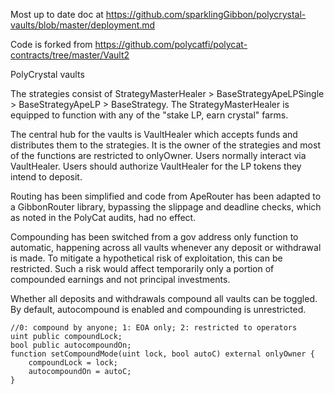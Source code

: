 Most up to date doc at https://github.com/sparklingGibbon/polycrystal-vaults/blob/master/deployment.md

Code is forked from https://github.com/polycatfi/polycat-contracts/tree/master/Vault2

PolyCrystal vaults

The strategies consist of StrategyMasterHealer > BaseStrategyApeLPSingle > BaseStrategyApeLP > BaseStrategy. The StrategyMasterHealer is equipped to function with any of the "stake LP, earn crystal" farms.

The central hub for the vaults is VaultHealer which accepts funds and distributes them to the strategies. It is the owner of the strategies and most of the functions are restricted to onlyOwner. Users normally interact via VaultHealer. Users should authorize VaultHealer for the LP tokens they intend to deposit.

Routing has been simplified and code from ApeRouter has been adapted to a GibbonRouter library, bypassing the slippage and deadline checks, which as noted in the PolyCat audits, had no effect.

Compounding has been switched from a gov address only function to automatic, happening across all vaults whenever any deposit or withdrawal is made. To mitigate a hypothetical risk of exploitation, this can be restricted. Such a risk would affect temporarily only a portion of compounded earnings and not principal investments.

Whether all deposits and withdrawals compound all vaults can be toggled. By default, autocompound is enabled and compounding is unrestricted.

    //0: compound by anyone; 1: EOA only; 2: restricted to operators
    uint public compoundLock;
    bool public autocompoundOn;
    function setCompoundMode(uint lock, bool autoC) external onlyOwner {
        compoundLock = lock;
        autocompoundOn = autoC;
    }
    
